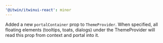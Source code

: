 ```yaml
---
'@itwin/itwinui-react': minor
---
```


Added a new `portalContainer` prop to `ThemeProvider`. When specified, all floating elements (tooltips, toats, dialogs) under the ThemeProvider will read this prop from context and portal into it.
